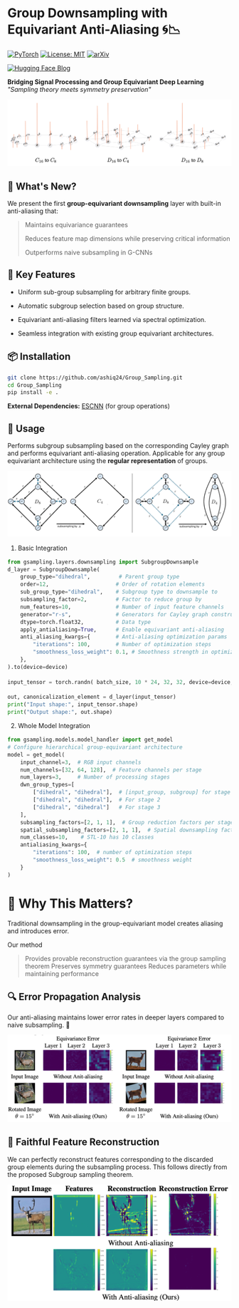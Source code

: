 # Group Downsampling with Equivariant Anti-Aliasing 🌀📉

[![PyTorch](https://img.shields.io/badge/PyTorch-%23EE4C2C.svg?logo=PyTorch&logoColor=white)](https://pytorch.org)
[![License: MIT](https://img.shields.io/badge/License-MIT-yellow.svg)](https://opensource.org/licenses/MIT)
[![arXiv]( https://img.shields.io/badge/Openreview-red)](https://openreview.net/pdf?id=sOte83GogU)

[![Hugging Face Blog](https://img.shields.io/badge/Hugging%20Face-Blog-orange?logo=huggingface&logoColor=white&style=for-the-badge)](https://huggingface.co/blog/ashiq24/group-sampling)



**Bridging Signal Processing and Group Equivariant Deep Learning**  *"Sampling theory meets symmetry preservation"*

![Teaser Image](https://raw.githubusercontent.com/ashiq24/Group_Sampling/refs/heads/main/figs/anti-al.png) 

## 🌟 What's New?
We present the first **group-equivariant downsampling** layer with built-in anti-aliasing that:
> Maintains equivariance guarantees
>
> Reduces feature map dimensions while preserving critical information
>
> Outperforms naive subsampling in G-CNNs

## 🚀 Key Features
- Uniform sub-group subsampling for arbitrary finite groups.

- Automatic subgroup selection based on group structure.

- Equivariant anti-aliasing filters learned via spectral optimization.

- Seamless integration with existing group equivariant architectures.

## 📦 Installation
```bash
git clone https://github.com/ashiq24/Group_Sampling.git
cd Group_Sampling
pip install -e .
```
**External Dependencies:**  [ESCNN](https://github.com/QUVA-Lab/escnn) (for group operations)

## 🧪 Usage
Performs subgroup subsampling based on the corresponding Cayley graph and performs equivariant anti-aliasing operation. Applicable for any group equivariant architecture using the **regular representation** of groups.

![Teaser Image](https://raw.githubusercontent.com/ashiq24/Group_Sampling/refs/heads/main/figs/two-sub.png) 
1. Basic Integration

```python
from gsampling.layers.downsampling import SubgroupDownsample
d_layer = SubgroupDownsample(
    group_type="dihedral",         # Parent group type
    order=12,                     # Order of rotation elements
    sub_group_type="dihedral",    # Subgroup type to downsample to
    subsampling_factor=2,         # Factor to reduce group by
    num_features=10,              # Number of input feature channels
    generator="r-s",              # Generators for Cayley graph construction              
    dtype=torch.float32,          # Data type
    apply_antialiasing=True,      # Enable equivariant anti-aliasing
    anti_aliasing_kwargs={        # Anti-aliasing optimization params
        "iterations": 100,        # Number of optimization steps
        "smoothness_loss_weight": 0.1, # Smoothness strength in optimization
    },
).to(device=device)

input_tensor = torch.randn( batch_size, 10 * 24, 32, 32, device=device, dtype=dtype)

out, canonicalization_element = d_layer(input_tensor)
print("Input shape:", input_tensor.shape)
print("Output shape:", out.shape)
```

2. Whole Model Integration
```python
from gsampling.models.model_handler import get_model
# Configure hierarchical group-equivariant architecture
model = get_model(
    input_channel=3,  # RGB input channels
    num_channels=[32, 64, 128],  # Feature channels per stage
    num_layers=3,     # Number of processing stages
    dwn_group_types=[
        ["dihedral", "dihedral"],  # [input_group, subgroup] for stage 1
        ["dihedral", "dihedral"],  # For stage 2
        ["dihedral", "dihedral"]   # For stage 3
    ],
    subsampling_factors=[2, 1, 1],  # Group reduction factors per stage
    spatial_subsampling_factors=[2, 1, 1],  # Spatial downsampling factors
    num_classes=10,    # STL-10 has 10 classes
    antialiasing_kwargs={
        "iterations": 100,  # number of optimization steps
        "smoothness_loss_weight": 0.5  # smoothness weight
    }
)
```
# 🤔 Why This Matters?

Traditional downsampling in the group-equivariant model creates aliasing and introduces  error. 

Our method
> Provides provable reconstruction guarantees via the group sampling theorem
> Preserves symmetry guarantees
> Reduces parameters while maintaining performance

## 🔍 **Error Propagation Analysis**    
Our anti-aliasing maintains lower error rates in deeper layers compared to naive subsampling. 🎯

![Teaser Image](https://raw.githubusercontent.com/ashiq24/Group_Sampling/refs/heads/main/figs/error_prop.png) 

## 🔄 **Faithful Feature Reconstruction**
We can perfectly reconstruct features corresponding to the discarded group elements during the subsampling process. This follows directly from the proposed Subgroup sampling theorem. 

![Teaser Image](https://raw.githubusercontent.com/ashiq24/Group_Sampling/refs/heads/main/figs/recon.png) 
